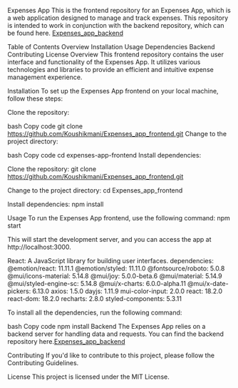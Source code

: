 Expenses App 
This is the frontend repository for an Expenses App, which is a web application designed to manage and track expenses. This repository is intended to work in conjunction with the backend repository, which can be found here. [Expenses_app_backend](https://github.com/Koushikmani/Expenses_app_backend)

Table of Contents
Overview
Installation
Usage
Dependencies
Backend
Contributing
License
Overview
This frontend repository contains the user interface and functionality of the Expenses App. It utilizes various technologies and libraries to provide an efficient and intuitive expense management experience.

Installation
To set up the Expenses App frontend on your local machine, follow these steps:

Clone the repository:

bash
Copy code
git clone https://github.com/Koushikmani/Expenses_app_frontend.git
Change to the project directory:

bash
Copy code
cd expenses-app-frontend
Install dependencies:

Clone the repository:
git clone https://github.com/Koushikmani/Expenses_app_frontend.git

Change to the project directory:
cd Expenses_app_frontend

Install dependencies:
npm install

Usage
To run the Expenses App frontend, use the following command:
npm start

This will start the development server, and you can access the app at http://localhost:3000.

React: A JavaScript library for building user interfaces.
dependencies: 
@emotion/react: 11.11.1
@emotion/styled: 11.11.0
@fontsource/roboto: 5.0.8
@mui/icons-material: 5.14.8
@mui/joy: 5.0.0-beta.6
@mui/material: 5.14.9
@mui/styled-engine-sc: 5.14.8
@mui/x-charts: 6.0.0-alpha.11
@mui/x-date-pickers: 6.13.0
axios: 1.5.0
dayjs: 1.11.9
mui-color-input: 2.0.0
react: 18.2.0
react-dom: 18.2.0
recharts: 2.8.0
styled-components: 5.3.11
    
To install all the dependencies, run the following command:

bash
Copy code
npm install
Backend
The Expenses App relies on a backend server for handling data and requests. You can find the backend repository here.[Expenses_app_backend](https://github.com/Koushikmani/Expenses_app_backend)

Contributing
If you'd like to contribute to this project, please follow the Contributing Guidelines.

License
This project is licensed under the MIT License.



